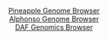 <div id="Pineapple_Genome_Browser" align="center">
  <a href="https://igv.org/app/?sessionURL=blob:zZJda9swFIb_i6BlA8eW7MaODWWkXbN.0dK0btqUYhRZdkRkyZNkOx_kv08NG7tZobnYGOhCOhzpvO.rZwNaqjSTAiTAd1HfRQg4QM9ld4.rmtMbXFENkgJzTR2gaEEVFYSCZAMKrA1Ox9f25tyYWieex0zdq7AopasDF1d4LQXutEtk5Z1KzvFMKmyk0t6Jwq30WNn2OjrDde3a2YHb93JssId5PZdCS6.mosw6.172q5SVVMiKZlXDDdsJyKweqzF3C_xlOLkfEkK1vqKri_x4eHUxfAzO0um38HSa3p5P0nByeM9KgU2j6PFt.GC68ubxhAZ3xfLpYVHECJ_f6fVYHgRfD8.WNVNUH6MIDYIIIhTZYJjI6fJ_8mwX29N35Fcni_SyWfDCD0m7Rs.XAtWXdzx6z_fWAVySxnIAyFxFCYJOAEOn74e9ty0aOBDGNh0lGUheXh1gFCYL2_6yAWZVW1qApt.bHTgOkCqnCiS9GMIIxbHfP4qOYByjrbMBjeJ_L9pROo4j6A99P8wKxo1FOc.0qLWLhXBbUrjles8siRoN1.mkOdIVhMvR02r.THy8KMZm8McsB9a_Hb37Pmv0I4r.CXUfEeKa2b6oSUbO.3Sa.8wc.CM2W15fwBGv18XbadC9G9F.8RRSVdjYfluxx5_EtVgxLIwttEyzGePMrCY2SdmBBPmBBRcQyaUlEahy9gk60EF9.Pk3oMH2dfsD">Pineapple Genome Browser</a>
</div>
<div id="Alphonso_Genome_Browser" align="center">
  <a href="https://igv.org/app/?sessionURL=blob:zZJRa9swFIX_iyBlA8eW7CauDWW4aZKGJjWN53qkFKPYsqPFllxJTtqE_PepYWMvKzQPGwM9SJcr3XOOvj3YECEpZ8AHtol6JkLAAHLFtxGum4rc4ZpI4Be4ksQAghREEJYR4O9BgaXC8Xyqb66UaqRvWVQ13RqzkpvSMXGNd5zhrTQzXlsDXlV4yQVWXEjrSuANt2i56W7JEjeNqWc7Zs_KscIWrpoVZ5JbDWFlutXvpb9KaUkYr0lat5WiRwGp1qM15maBvwRJFGQZkfKWvE7yy.B2Ejw4w3gx7g8WcXiTxP3kLKIlw6oV5DK8n_fjVbD4bkM4vI9k3I630459FUWzUHac67PhS0MFkZfIRReOCxGCOhrKcvLyP7nWi57ofD4L1_Lm22jQsUcoyXaofMjRm_X1cHoXwj96R.BggIpnraYBZCvh.ggaDuwbPbvffduiCwNCTyckOAX.45MBlMDZWrc_7oF6bTQzQJLn9oiPAbjIiQB.14PQRZ5n987dc.h56GDsQSuqvxfvKJ57LrQD2.6nBa2UBjpPJWukiRkzN1lhlrsT88zLSYRcJxTrMbr23DgI5x7thUn9df1OlgbQo49fqI1.RNE_Ie8jQky1PBU3yaiw8zoo48lul9zPXlCO4qFs2Y6_G89p0RRc1Fjpfl3Rx5.0bbCgmCld2FBJl7Si6jXRKfIt8JHtaGhBxiuuKQSiXH6CBjRQD37.DadzeDr8AA--">Alphonso Genome Browser</a>
</div>


<div id="DAF_Genomics_Browser" align="center">
  <a href="https://igv.org/app/?sessionURL=blob:tZFta9swEMe_iyB9ZTu2_BQbwnC7tPGyriOZF5pSwtU.x6K25Uny0izku094HYM9MAYdSELSPfzv7nckn1FIxlsSE2o5vuU4xCCy4vsVNF2N76BBSeISaokGEViiwDZHEh9JCVJBtnyrIyulOhmPxwWU5g5b3rBcWtK1oDMl71WF2tWkFjTwhbewl1bOG.2sYAx1V_FW8jHkOUpp2uMO2912D_r4btsOKXHb9LVig.pWF6ELK6wSdLWsLfDpL4X8B2W92KtkvUqG.AUe0mKaLNLkozvLNlfBxSa7ma.zYH22YrsWVC9wehNVabKZJbdl_oZfnV.M6GXErv35xB3R88XjyH19NnvqmEA5dUJn4oa27XnkZJCa573GQPJKOLHjGSGdGNTzzOer6wd6DoIzEt_dG0QJyB.1.92RqEOnYRGJn_qBm0G4KFCQ2IxsO3SiiPpe6NlR5JyMI.lF_cI0L7NlFNo0oTSwHqDR.iWrhxFqoV.NL4Xyp8x6_ysqjeY2W0L44RBU.9bzr9PDQz_Xv8v3VRrx36LydQd_bK3kogGlTd.ez2Cg1ooNtuoHGfd0f_oK">DAF Genomics Browser</a>
</div>
